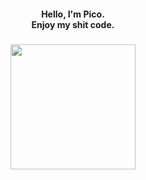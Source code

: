 <h4 align="center">Hello, I'm Pico.<br>Enjoy my shit code.</h4>

###

<div align="center">
  <img height="200" src="https://github.com/picogoat/picogoat/assets/143557025/252edd0f-974f-4670-8f9d-eb239177645e"  />
</div>

###
